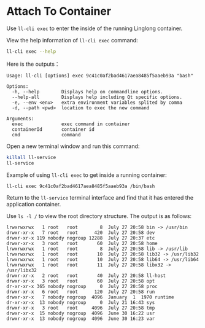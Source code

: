 # Attach To Container

Use `ll-cli exec` to enter the inside of the running Linglong container.

View the help information of `ll-cli exec` command:

```bash
ll-cli exec --help
```

Here is the outputs：

```text
Usage: ll-cli [options] exec 9c41c0af2bad4617aea8485f5aaeb93a "bash"

Options:
  -h, --help        Displays help on commandline options.
  --help-all        Displays help including Qt specific options.
  -e, --env <env>   extra environment variables splited by comma
  -d, --path <pwd>  location to exec the new command

Arguments:
  exec              exec command in container
  containerId       container id
  cmd               command
```

Open a new terminal window and run this command:

```bash
killall ll-service
ll-service
```

Example of using `ll-cli exec` to get inside a running container:

```bash
ll-cli exec 9c41c0af2bad4617aea8485f5aaeb93a /bin/bash
```

Return to the `ll-service` terminal interface and find that it has entered the application container.

Use `ls -l /` to view the root directory structure. The output is as follows:

```text
lrwxrwxrwx   1 root   root        8  July 27 20:58 bin -> /usr/bin
drwxr-xr-x   7 root   root      420  July 27 20:58 dev
drwxr-xr-x 119 nobody nogroup 12288  July 27 20:37 etc
drwxr-xr-x   3 root   root       60  July 27 20:58 home
lrwxrwxrwx   1 root   root        8  July 27 20:58 lib -> /usr/lib
lrwxrwxrwx   1 root   root       10  July 27 20:58 lib32 -> /usr/lib32
lrwxrwxrwx   1 root   root       10  July 27 20:58 lib64 -> /usr/lib64
lrwxrwxrwx   1 root   root       11  July 27 20:58 libx32 -> /usr/libx32
drwxr-xr-x   2 root   root       40  July 27 20:58 ll-host
drwxr-xr-x   3 root   root       60  July 27 20:58 opt
dr-xr-xr-x 365 nobody nogroup     0  July 27 20:58 proc
drwxr-xr-x   6 root   root      120  July 27 20:58 run
drwxr-xr-x   7 nobody nogroup  4096  January  1  1970 runtime
dr-xr-xr-x  13 nobody nogroup     0  July 21 16:43 sys
drwxr-xr-x   3 root   root     4096  July 27 20:58 tmp
drwxr-xr-x  15 nobody nogroup  4096  June 30 16:22 usr
drwxr-xr-x  13 nobody nogroup  4096  June 30 16:23 var
```
